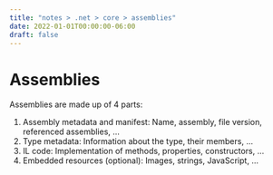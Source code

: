 ```yaml
---
title: "notes > .net > core > assemblies"
date: 2022-01-01T00:00:00-06:00
draft: false
---
```


# Assemblies
Assemblies are made up of 4 parts:
1. Assembly metadata and manifest:  Name, assembly, file version, referenced assemblies, …
2. Type metadata:  Information about the type, their members, …
3. IL code:  Implementation of methods, properties, constructors, …
4. Embedded resources (optional):  Images, strings, JavaScript, …